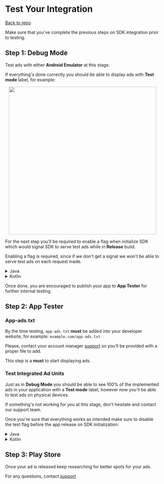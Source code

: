 # Test Your Integration
[Back to repo](https://github.com/nextmillenniummedia/next-sdk-android-example/tree/2.x)

Make sure that you've complete the previous steps on SDK integration prior to testing.

## Step 1: Debug Mode

Test ads with either **Android Emulator** at this stage.

If everything's done correctly you should be able to display ads with **Test mode** label, for
example:

<p align="center">
<img src="https://github.com/nextmillenniummedia/next-sdk-android-example/blob/main/docs/assets/test_ads.jpeg" height="480">
</p>

For the next step you'll be required to enable a flag when initialize SDK which would signal SDK to
serve test ads while in **Release** build.

Enabling a flag is required, since if we don't get a signal we won't be able to serve test ads on
each request made.

<details>
<summary>Java</summary>

```java
public class App extends Application {
    @Override
    public void onCreate() {
        super.onCreate();
        NextSdk.initialize(this, true);
        // or with init callback if you want to get info about initialization status
        NextSdk.initialize(this, true, initializationStatus -> {
            Log.d("APP", initializationStatus.toString());
        });
    }
}
```

</details>


<details>
<summary>Kotlin</summary>

```Kotlin
class App : Application() {

    override fun onCreate() {
        super.onCreate()
        NextSdk.initialize(this, true)
        // or with init callback if you want to get info about initialization status
        NextSdk.initialize(this, true) {
            it?.let { Log.d("APP", it.toString()) }
        }
    }
}
```

</details>

Once done, you are encouraged to publish your app to **App Tester** for further internal testing.

## Step 2: App Tester

### App-ads.txt

By the time testing, `app-ads.txt` **must** be added into your developer website, for
example: `example.com/app-ads.txt`

Please, contact your account manager [support](support@nextmillennium.io) so you'll be provided with
a proper file to add.

This step is a **must** to start displaying ads.

### Test Integrated Ad Units

Just as in **Debug Mode** you should be able to see 100% of the implemented ads in your application
with a **Test mode** label, however now you'll be able to test ads on physical devices.

If something's not working for you at this stage, don't hesitate and contact our support team.

Once you're sure that everything works as intended make sure to disable the test flag before the app
release on SDK initialization:

<details>
<summary>Java</summary>

```java
public class App extends Application {
    @Override
    public void onCreate() {
        super.onCreate();
        NextSdk.initialize(this);
        // or with init callback if you want to get info about initialization status
        NextSdk.initialize(this, initializationStatus -> {
            Log.d("APP", initializationStatus.toString());
        });
    }
}
```

</details>

<details>
<summary>Kotlin</summary>

```Kotlin
class App : Application() {

    override fun onCreate() {
        super.onCreate()
        NextSdk.initialize(this)
        // or with init callback if you want to get info about initialization status
        NextSdk.initialize(this) {
            it?.let { Log.d("APP", it.toString()) }
        }
    }
}
```

</details>

## Step 3: Play Store

Once your ad is released keep researching for better spots for your ads.

For any questions, contact [support](support@nextmillennium.io)
